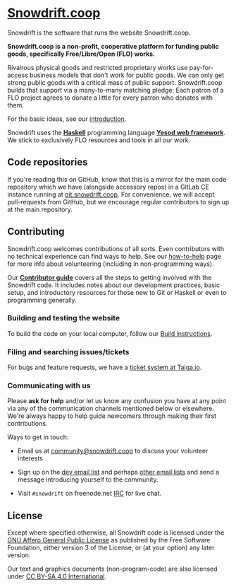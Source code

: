 # [Snowdrift.coop]

Snowdrift is the software that runs the website Snowdrift.coop.

**Snowdrift.coop is a non-profit, cooperative platform for funding public
goods, specifically Free/Libre/Open (FLO) works.**

Rivalrous physical goods and restricted proprietary works use pay-for-access
business models that don't work for public goods. We can only get strong public
goods with a critical mass of public support. Snowdrift.coop builds that support
via a many-to-many matching pledge: Each patron of a FLO project agrees to
donate a little for every patron who donates with them.

For the basic ideas, see our [introduction].

Snowdrift uses the **[Haskell]** programming language **[Yesod web framework]**.
We stick to exclusively FLO resources and tools in all our work.

## Code repositories

If you're reading this on GitHub, know that this is a mirror for the main code
repository which we have (alongside accessory repos) in a GitLab CE instance
running at [git.snowdrift.coop]. For convenience, we will accept pull-requests
from GitHub, but we encourage regular contributors to sign up at the main
repository.

## Contributing

Snowdrift.coop welcomes contributions of all sorts. Even contributors with no
technical experience can find ways to help. See our [how-to-help] page for more
info about volunteering (including in non-programming ways).

Our **[Contributor guide]** covers all the steps to getting involved with the
Snowdrift code. It includes notes about our development practices, basic setup,
and introductory resources for those new to Git or Haskell or even to
programming generally.

### Building and testing the website

To build the code on your local computer, follow our [Build instructions].

### Filing and searching issues/tickets

For bugs and feature requests, we have a [ticket system at Taiga.io].

### Communicating with us

Please **ask for help** and/or let us know any confusion you have at any point
via any of the communication channels mentioned below or elsewhere. We're always
happy to help guide newcomers through making their first contributions.

Ways to get in touch:

* Email us at <community@snowdrift.coop> to discuss your volunteer interests

* Sign up on the [dev email list] and perhaps [other email lists] and send a
message introducing yourself to the community.

* Visit `#snowdrift` on freenode.net [IRC] for live chat.

License
-------

Except where specified otherwise, all Snowdrift code is licensed under the
[GNU Affero General Public License](LICENSE.md) as published by the Free
Software Foundation, either version 3 of the License, or (at your option) any
later version.

Our text and graphics documents (non-program-code) are also licensed under
[CC BY-SA 4.0 International].

[CC BY-SA 4.0 International]: https://creativecommons.org/licenses/by-sa/4.0
[Contributor guide]: CONTRIBUTING.md
[Build instructions]: BUILD.md
[dev email list]: https://lists.snowdrift.coop/mailman/listinfo/dev
[GitHub]: https://github.com/snowdriftcoop/snowdrift
[git.snowdrift.coop]: https://git.snowdrift.coop/sd
[Haskell]: https://www.haskell.org/
[how-to-help]: https://wiki.snowdrift.coop/community/how-to-help
[introduction]: https://wiki.snowdrift.coop/about
[IRC]: https://wiki.snowdrift.coop/community/irc
[other email lists]: https://lists.snowdrift.coop/
[Snowdrift.coop]: https://snowdrift.coop/
[ticket system at Taiga.io]: https://tree.taiga.io/project/snowdrift-dev/issues
[Yesod web framework]: http://www.yesodweb.com/
